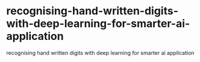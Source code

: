 # recognising-hand-written-digits-with-deep-learning-for-smarter-ai-application
recognising hand written digits with deep learning for smarter ai application
